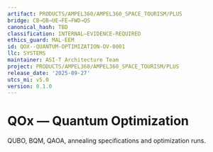 ```yaml
---
artifact: PRODUCTS/AMPEL360/AMPEL360_SPACE_TOURISM/PLUS
bridge: CB→QB→UE→FE→FWD→QS
canonical_hash: TBD
classification: INTERNAL–EVIDENCE-REQUIRED
ethics_guard: MAL-EEM
id: QOX--QUANTUM-OPTIMIZATION-OV-0001
llc: SYSTEMS
maintainer: ASI-T Architecture Team
project: PRODUCTS/AMPEL360/AMPEL360_SPACE_TOURISM/PLUS
release_date: '2025-09-27'
utcs_mi: v5.0
version: 0.1.0
---
```


# QOx — Quantum Optimization

QUBO, BQM, QAOA, annealing specifications and optimization runs.
